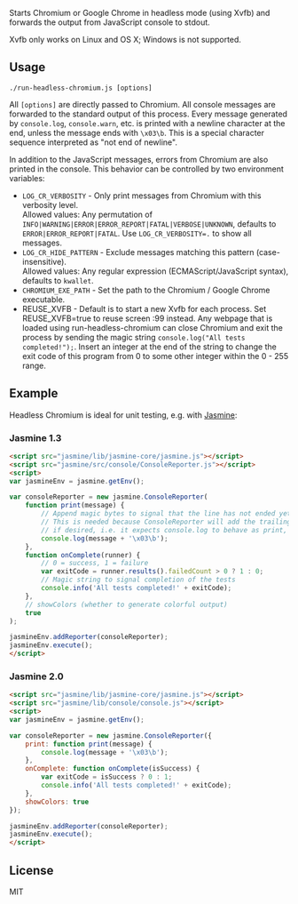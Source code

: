 Starts Chromium or Google Chrome in headless mode (using Xvfb) and forwards the output from JavaScript console to stdout.

Xvfb only works on Linux and OS X; Windows is not supported.

## Usage
`./run-headless-chromium.js [options]`

All `[options]` are directly passed to Chromium. All console messages are forwarded to the
standard output of this process. Every message generated by `console.log`, `console.warn`, etc.
is printed with a newline character at the end, unless the message ends with `\x03\b`. This is
a special character sequence interpreted as "not end of newline".

In addition to the JavaScript messages, errors from Chromium are also printed in the console.
This behavior can be controlled by two environment variables:

* `LOG_CR_VERBOSITY` - Only print messages from Chromium with this verbosity level.  
  Allowed values: Any permutation of `INFO|WARNING|ERROR|ERROR_REPORT|FATAL|VERBOSE|UNKNOWN`,
  defaults to `ERROR|ERROR_REPORT|FATAL`. Use `LOG_CR_VERBOSITY=.` to show all messages.
* `LOG_CR_HIDE_PATTERN` - Exclude messages matching this pattern (case-insensitive).  
  Allowed values: Any regular expression (ECMAScript/JavaScript syntax),
  defaults to `kwallet`.
* `CHROMIUM_EXE_PATH` - Set the path to the Chromium / Google Chrome executable.
*  REUSE_XVFB - Default is to start a new Xvfb for each process. Set REUSE_XVFB=true to reuse screen :99 instead.
Any webpage that is loaded using run-headless-chromium can close Chromium and exit the process
by sending the magic string `console.log("All tests completed!");`.
Insert an integer at the end of the string to change the exit code of this program from 0 to
some other integer within the 0 - 255 range.

## Example
Headless Chromium is ideal for unit testing, e.g. with [Jasmine](http://jasmine.github.io/):

### Jasmine 1.3

```html
<script src="jasmine/lib/jasmine-core/jasmine.js"></script>
<script src="jasmine/src/console/ConsoleReporter.js"></script>
<script>
var jasmineEnv = jasmine.getEnv();

var consoleReporter = new jasmine.ConsoleReporter(
    function print(message) {
        // Append magic bytes to signal that the line has not ended yet.
        // This is needed because ConsoleReporter will add the trailing newlines
        // if desired, i.e. it expects console.log to behave as print, not println.
        console.log(message + '\x03\b');
    },
    function onComplete(runner) {
        // 0 = success, 1 = failure
        var exitCode = runner.results().failedCount > 0 ? 1 : 0;
        // Magic string to signal completion of the tests
        console.info('All tests completed!' + exitCode);
    },
    // showColors (whether to generate colorful output)
    true
);

jasmineEnv.addReporter(consoleReporter);
jasmineEnv.execute();
</script>
```

### Jasmine 2.0

```html
<script src="jasmine/lib/jasmine-core/jasmine.js"></script>
<script src="jasmine/lib/console/console.js"></script>
<script>
var jasmineEnv = jasmine.getEnv();

var consoleReporter = new jasmine.ConsoleReporter({
    print: function print(message) {
        console.log(message + '\x03\b');
    },
    onComplete: function onComplete(isSuccess) {
        var exitCode = isSuccess ? 0 : 1;
        console.info('All tests completed!' + exitCode);
    },
    showColors: true
});

jasmineEnv.addReporter(consoleReporter);
jasmineEnv.execute();
</script>
```

## License

MIT
